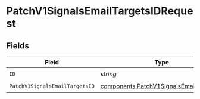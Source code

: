 # PatchV1SignalsEmailTargetsIDRequest


## Fields

| Field                                                                                              | Type                                                                                               | Required                                                                                           | Description                                                                                        |
| -------------------------------------------------------------------------------------------------- | -------------------------------------------------------------------------------------------------- | -------------------------------------------------------------------------------------------------- | -------------------------------------------------------------------------------------------------- |
| `ID`                                                                                               | *string*                                                                                           | :heavy_check_mark:                                                                                 | N/A                                                                                                |
| `PatchV1SignalsEmailTargetsID`                                                                     | [components.PatchV1SignalsEmailTargetsID](../../models/components/patchv1signalsemailtargetsid.md) | :heavy_check_mark:                                                                                 | N/A                                                                                                |